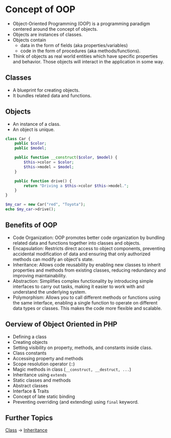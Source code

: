 # Concept of OOP

- Object-Oriented Programming (OOP) is a programming paradigm centered around the concept of objects.
- Objects are instances of classes.
- Objects contain
  - data in the form of fields (aka properties/variables)
  - code in the form of procedures (aka methods/functions).
- Think of objects as real world entities which have specific properties and behavior. Those objects will interact in the application in some way.

## Classes

- A blueprint for creating objects.
- It bundles related data and functions.

## Objects

- An instance of a class.
- An object is unique.

```php
class Car {
    public $color;
    public $model;

    public function __construct($color, $model) {
        $this->color = $color;
        $this->model = $model;
    }

    public function drive() {
        return "Driving a $this->color $this->model.";
    }
}

$my_car = new Car("red", "Toyota");
echo $my_car->drive();
```

## Benefits of OOP

- Code Organization: OOP promotes better code organization by bundling related data and functions together into classes and objects.
- Encapsulation: Restricts direct access to object components, preventing accidental modification of data and ensuring that only authorized methods can modify an object's state.
- Inheritance: Allows code reusability by enabling new classes to inherit properties and methods from existing classes, reducing redundancy and improving maintainability.
- Abstraction: Simplifies complex functionality by introducing simple interfaces to carry out tasks, making it easier to work with and understand the underlying system.
- Polymorphism: Allows you to call different methods or functions using the same interface, enabling a single function to operate on different data types or classes. This makes the code more flexible and scalable.

## Oerview of Object Oriented in PHP

- Defining a class
- Creating objects
- Setting visibility on property, methods, and constants inside class.
- Class constants
- Accessing property and methods
- Scope resolution operator (::)
- Magic methods in class (`__construct, __destruct, ...`)
- Inheritance using `extends`
- Static classes and methods
- Abstract classes
- Interface & Traits
- Concept of late static binding
- Preventing overriding (and extending) using `final` keyword.

## Further Topics

[Class](./class/) -> [Inheritance](./inheritance/)
